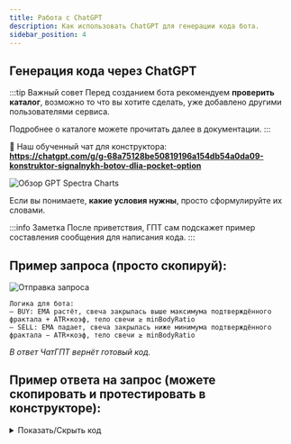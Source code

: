 ```yaml
---
title: Работа с ChatGPT
description: Как использовать ChatGPT для генерации кода бота.
sidebar_position: 4
---
```


## Генерация кода через ChatGPT

:::tip Важный совет
Перед созданием бота рекомендуем **проверить каталог**, возможно то что вы хотите сделать, уже добавлено другими пользователями сервиса.

Подробнее о каталоге можете прочитать далее в документации.
:::

💬 Наш обученный чат для конструктора:  
**https://chatgpt.com/g/g-68a75128be50819196a154db54a0da09-konstruktor-signalnykh-botov-dlia-pocket-option**

![Обзор GPT Spectra Charts](/img/docs/bot/gpt-preview.png)

Если вы понимаете, **какие условия нужны**, просто сформулируйте их словами.  

:::info Заметка
После приветствия, ГПТ сам подскажет пример составления сообщения для написания кода.
:::

## Пример запроса (просто скопируй):

![Отправка запроса](/img/docs/bot/chatgenerate.png)

```text
Логика для бота:
— BUY: EMA растёт, свеча закрылась выше максимума подтверждённого фрактала + ATR×коэф, тело свечи ≥ minBodyRatio
— SELL: EMA падает, свеча закрылась ниже минимума подтверждённого фрактала − ATR×коэф, тело свечи ≥ minBodyRatio
```
_В ответ ЧатГПТ вернёт готовый код._


## Пример ответа на запрос (можете скопировать и протестировать в конструкторе):

<details>
  <summary>Показать/Скрыть код</summary>
  ```
export const meta = {
  key: "fractal-break-ema-a",
  name: "🗡️ Fractal Edge Breakout",
  defaultParams: { 
    K: 5,                    // окно поиска подтверждённых фракталов среди последних K закрытых баров
    emaPeriod: 20,
    atrPeriod: 14,
    breakoutAtrMult: 0.1,    // смещение пробоя относительно FH/FL в долях ATR
    minBodyRatio: 0.5        // |Close-Open| >= 0.5*(High-Low)
  },
  paramMeta: { 
    K: { label: "Fractal window (K)", type: "number", min: 3, max: 20 },
    emaPeriod: { label: "EMA period", type: "number", min: 5, max: 200 },
    atrPeriod: { label: "ATR period", type: "number", min: 5, max: 100 },
    breakoutAtrMult: { label: "Breakout × ATR", type: "number", min: 0, max: 1 },
    minBodyRatio: { label: "Min body / range", type: "number", min: 0, max: 1 }
  }
};

export function init(ctx) {
  const { candleSeries, isDark, params, createSeriesMarkers } = ctx;
  const markersApi = createSeriesMarkers(candleSeries, []);

  function update(candles) {
    // candles: [{ time, open, high, low, close }, ...]
    const p = params || meta.defaultParams;
    const len = candles.length;

    const TIref = (typeof TI !== "undefined") ? TI : (typeof window !== "undefined" ? window.TI : null);
    if (!TIref || len < Math.max(p.emaPeriod + 2, p.atrPeriod + 2, 7)) {
      markersApi.setMarkers([]);
      return [];
    }

    const opens  = candles.map(c => c.open);
    const highs  = candles.map(c => c.high);
    const lows   = candles.map(c => c.low);
    const closes = candles.map(c => c.close);

    // === EMA ===
    const emaRaw = TIref.EMA.calculate({ period: p.emaPeriod, values: closes }) || [];
    const ema = Array(len).fill(null);
    for (let i = 0; i < emaRaw.length; i++) ema[i + (p.emaPeriod - 1)] = emaRaw[i];

    // === ATR ===
    const atrRaw = TIref.ATR.calculate({ period: p.atrPeriod, high: highs, low: lows, close: closes }) || [];
    const atr = Array(len).fill(null);
    for (let i = 0; i < atrRaw.length; i++) atr[i + p.atrPeriod] = atrRaw[i];

    // === Фракталы Bill Williams 2/2 (подтверждаются лишь спустя 2 бара) ===
    const fractHigh = Array(len).fill(false);
    const fractLow  = Array(len).fill(false);
    for (let i = 2; i <= len - 3; i++) {
      const h = highs[i];
      const l = lows[i];
      if (
        h != null &&
        h > highs[i - 1] && h > highs[i - 2] &&
        h > highs[i + 1] && h > highs[i + 2]
      ) fractHigh[i] = true;

      if (
        l != null &&
        l < lows[i - 1] && l < lows[i - 2] &&
        l < lows[i + 1] && l < lows[i + 2]
      ) fractLow[i] = true;
    }

    const markers = [];
    const K = Math.max(3, p.K);

    // Итерируем по закрытым барам
    for (let i = Math.max(p.emaPeriod, p.atrPeriod, 6); i < len; i++) {
      const cNow = candles[i];
      const emaNow = ema[i], emaPrev = ema[i - 1];
      const atrNow = atr[i];
      if (emaNow == null || emaPrev == null || atrNow == null) continue;

      const range = Math.max(0, highs[i] - lows[i]);
      const body  = Math.abs(closes[i] - opens[i]);
      const bodyOK = range > 0 && (body >= p.minBodyRatio * range);

      // --- Поиск подтвержденных фракталов среди последних K закрытых баров ---
      // Рассматриваем окно последних K баров: [i-K+1 .. i]
      // Подтвержденные фракталы в этом окне должны быть с индексом <= i-3 (т.е. j <= i-3)
      const jStart = Math.max(2, i - K + 1);
      const jEnd   = i - 3;
      if (jStart > jEnd) continue; // нет подтвержденных фракталов в окне

      let FH = -Infinity;
      let hasFH = false;
      let FL =  Infinity;
      let hasFL = false;

      for (let j = jStart; j <= jEnd; j++) {
        if (fractHigh[j]) { hasFH = true; if (highs[j] > FH) FH = highs[j]; }
        if (fractLow[j])  { hasFL = true; if (lows[j]  < FL) FL = lows[j];  }
      }

      // --- BUY ---
      if (hasFH && (emaNow > emaPrev) && bodyOK) {
        const buyLevel = FH + p.breakoutAtrMult * atrNow;
        if (closes[i] > buyLevel) {
          markers.push({
            name: "buy",
            time: cNow.time,
            position: "belowBar",
            shape: "arrowUp",
            color: "#16a34a",
            price: closes[i],
            text: "BUY"
          });
          continue;
        }
      }

      // --- SELL ---
      if (hasFL && (emaNow < emaPrev) && bodyOK) {
        const sellLevel = FL - p.breakoutAtrMult * atrNow;
        if (closes[i] < sellLevel) {
          markers.push({
            name: "sell",
            time: cNow.time,
            position: "aboveBar",
            shape: "arrowDown",
            color: "#ef4444",
            price: closes[i],
            text: "SELL"
          });
        }
      }
    }

    markersApi.setMarkers(markers);
    return markers;
  }

  function destroy() { markersApi.setMarkers([]); }
  return { update, destroy };
}
```
</details>

:::note Обратите внимание
В России ChatGPT может не работать без VPN.  
Вы можете установить один из проверенных вариантов ниже (или использовать любой другой на ваш выбор):

- **CacaoVPN** (Telegram): [@CacaoVPN_bot](https://t.me/CacaoVPN_bot?start=p373678965) — доступен бесплатный тест  
- **FOXKIT** (Telegram): [@foxkitvpn_bot](https://t.me/foxkitvpn_bot?start=MzczNjc4OTY1) — доступен бесплатный тест  
- **BebraVPN**: [bebra.cm/rm8yuh8oi](https://bebra.cm/rm8yuh8oi) — есть пробный тариф  

:::